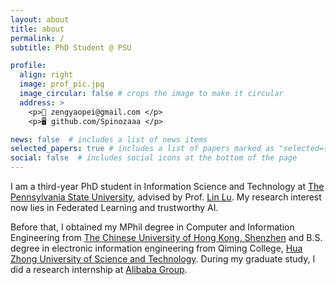 ```yaml
---
layout: about
title: about
permalink: /
subtitle: PhD Student @ PSU

profile:
  align: right
  image: prof_pic.jpg
  image_circular: false # crops the image to make it circular
  address: >
    <p>📧 zengyaopei@gmail.com </p>
    <p>🖥︎ github.com/Spinozaaa </p>

news: false  # includes a list of news items
selected_papers: true # includes a list of papers marked as "selected={true}"
social: false  # includes social icons at the bottom of the page
---
```

<!-- 
Write your biography here. Tell the world about yourself. Link to your favorite [subreddit](http://reddit.com). You can put a picture in, too. The code is already in, just name your picture `prof_pic.jpg` and put it in the `img/` folder.

Put your address / P.O. box / other info right below your picture. You can also disable any of these elements by editing `profile` property of the YAML header of your `_pages/about.md`. Edit `_bibliography/papers.bib` and Jekyll will render your [publications page](/al-folio/publications/) automatically.

Link to your social media connections, too. This theme is set up to use [Font Awesome icons](http://fortawesome.github.io/Font-Awesome/) and [Academicons](https://jpswalsh.github.io/academicons/), like the ones below. Add your Facebook, Twitter, LinkedIn, Google Scholar, or just disable all of them.

 -->
I am a third-year PhD student in Information Science and Technology at [The Pennsylvania State University](https://www.psu.edu/), advised by Prof. [Lin Lu](https://louise-lulin.github.io). My research interest now lies in Federated Learning and trustworthy AI. 

Before that, I obtained my MPhil degree in Computer and Information Engineering from [The Chinese University of Hong Kong, Shenzhen](https://www.cuhk.edu.cn/en) and B.S. degree in electronic information engineering from Qiming College, [Hua Zhong University of Science and Technology](https://www.hust.edu.cn/).
During my graduate study, I did a research internship at [Alibaba Group](https://www.alibabagroup.com/en-US/).
